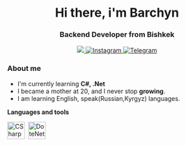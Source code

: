 <div id="header" align="center">
    <h1>Hi there, i'm Barchyn</h1>
    <h3>Backend Developer from Bishkek</h3>
  
 <a href="https://www.linkedin.com/in/barchyn-toichubek-kyzy-219060207" target="_blank">
    <img src="https://img.shields.io/badge/LinkedIn-blue?style=for-the-badge&logo=linkedin&logoColor=white" alt"Linkedin"/>
 </a>
 <a href="https://instagram.com/___barchyn_?igshid=OGQ5ZDc2ODk2ZA==" target="_blank">
    <img src="https://img.shields.io/badge/Instagram-blue?style=for-the-badge&logo=instagram&logoColor=white"  alt="Instagram">
 </a>
  <a href="https://t.me/Barchyn0" target="_blank">
    <img src="https://img.shields.io/badge/Telegram-blue?style=for-the-badge&logo=telegram&logoColor=white" alt="Telegram">
  </a>
</div>

 ### About me
 - I'm currently learning **C#, .Net**
 - I became a mother at 20, and I never stop **growing**.
 - I am learning English, speak(Russian,Kyrgyz) languages.

**Languages and tools**
<div>
<img src="https://cdn.jsdelivr.net/gh/devicons/devicon/icons/csharp/csharp-original.svg"
title="CSharp" width="40" height="40"/>&nbsp;
<img src="https://cdn.jsdelivr.net/gh/devicons/devicon/icons/dotnetcore/dotnetcore-original.svg"
title="DoteNet" width="40" height="40"/>&nbsp;
</div>

 

